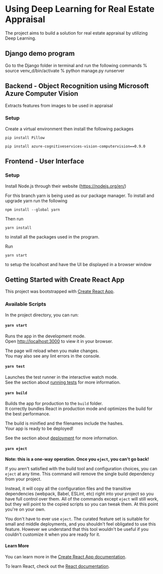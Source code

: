 # Using Deep Learning for Real Estate Appraisal
The project aims to build a solution for real estate appraisal by utilizing Deep Learning. 

## Django demo program
Go to the Django folder in terminal and run the following commands
% source venv_d/bin/activate
% python manage.py runserver

## Backend - Object Recognition using Microsoft Azure Computer Vision
Extracts features from images to be used in appraisal

### Setup
Create a virtual environment then install the following packages
```console
pip install Pillow
```
```console
pip install azure-cognitiveservices-vision-computervision==0.9.0
```


## Frontend - User Interface

### Setup

Install Node.js through their website (https://nodejs.org/en/)

For this branch yarn is being used as our package manager.
To install and upgrade yarn run the following
```console
npm install --global yarn
```

Then run
```console
yarn install
```
to install all the packages used in the program.

Run
```console
yarn start
```
to setup the localhost and have the UI be displayed in a browser window


## Getting Started with Create React App

This project was bootstrapped with [Create React App](https://github.com/facebook/create-react-app).

### Available Scripts

In the project directory, you can run:

#### `yarn start`

Runs the app in the development mode.\
Open [http://localhost:3000](http://localhost:3000) to view it in your browser.

The page will reload when you make changes.\
You may also see any lint errors in the console.

#### `yarn test`

Launches the test runner in the interactive watch mode.\
See the section about [running tests](https://facebook.github.io/create-react-app/docs/running-tests) for more information.

#### `yarn build`

Builds the app for production to the `build` folder.\
It correctly bundles React in production mode and optimizes the build for the best performance.

The build is minified and the filenames include the hashes.\
Your app is ready to be deployed!

See the section about [deployment](https://facebook.github.io/create-react-app/docs/deployment) for more information.

#### `yarn eject`

**Note: this is a one-way operation. Once you `eject`, you can't go back!**

If you aren't satisfied with the build tool and configuration choices, you can `eject` at any time. This command will remove the single build dependency from your project.

Instead, it will copy all the configuration files and the transitive dependencies (webpack, Babel, ESLint, etc) right into your project so you have full control over them. All of the commands except `eject` will still work, but they will point to the copied scripts so you can tweak them. At this point you're on your own.

You don't have to ever use `eject`. The curated feature set is suitable for small and middle deployments, and you shouldn't feel obligated to use this feature. However we understand that this tool wouldn't be useful if you couldn't customize it when you are ready for it.

#### Learn More

You can learn more in the [Create React App documentation](https://facebook.github.io/create-react-app/docs/getting-started).

To learn React, check out the [React documentation](https://reactjs.org/).
